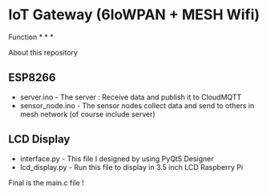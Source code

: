 # IoT Gateway (6loWPAN + MESH Wifi)
Function
*
*
*

About this repository
## ESP8266
* server.ino - The server : Receive data and publish it to CloudMQTT
* sensor_node.ino - The sensor nodes collect data and send to others in mesh network (of course include server)

## LCD Display
* interface.py - This file I designed by using PyQt5 Designer
* lcd_display.py - Run this file to display in 3.5 inch LCD Raspberry Pi

Final is the main.c file !

